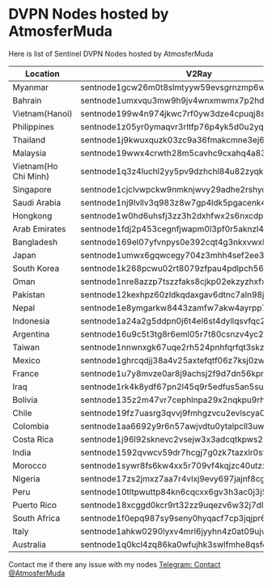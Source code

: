 # DVPN Nodes hosted by AtmosferMuda

Here is list of Sentinel DVPN Nodes hosted by AtmosferMuda

| Location             | V2Ray                                           |
| -------------------- | ----------------------------------------------- |
| Myanmar              | sentnode1gcw26m0t8slmtyyw59evsgrnzmp6wf2mcqlkec |
| Bahrain              | sentnode1umxvqu3mw9h9jv4wnxmwmx7p2hdtzm9gspp6pz |
| Vietnam(Hanoi)       | sentnode199w4n974jkwc7rf0yw3dze4cpuqj8ssxadxxy7 |
| Philippines          | sentnode1z05yr0ymaqvr3rltfp76p4yk5d0u2yq83a9ret |
| Thailand             | sentnode1j9kwuxquzk03zc9a36fmakcmne3ej6ldqene2p |
| Malaysia             | sentnode19wwx4crwth28m5cavhc9cxahq4a83ytqglzep0 |
| Vietnam(Ho Chi Minh) | sentnode1q3z4luchl2yy5pv9dzhchl84u82zyqkahmkztk |
| Singapore            | sentnode1cjclvwpckw9nmknjwvy29adhe2rshychxlg80q |
| Saudi Arabia         | sentnode1nj9lvllv3q983z8w7gp4ldk5pgacenk463mjll |
| Hongkong             | sentnode1w0hd6uhsfj3zz3h2dxhfwx2s6nxcdpy2x2wx9z |
| Arab Emirates        | sentnode1fdj2p453cegnfjwapm0l3pf0r5aknzl4wzutcl |
| Bangladesh           | sentnode169el07yfvnpys0e392cqt4g3nkxvwxks3dnueh |
| Japan                | sentnode1umwx6gqwcegy704z3mhh4sef2ee3nxns6g4n77 |
| South Korea          | sentnode1k268pcwu02rt8079zfpau4pdlpch56sg2rpea7 |
| Oman                 | sentnode1nre8azzp7tszzfaks8cjkp02ekzyzhxfxh79zd |
| Pakistan             | sentnode12kexhpz60zldkqdaxgav6dtnc7aln98j7k2xyn |
| Nepal                | sentnode1e8ymgarkw8443zamfw7akw4ayrpp7mj3kwaq0t |
| Indonesia            | sentnode1a24a2g5ddpn0j6t4el6st4dyllqsvfqc25csqj |
| Argentina            | sentnode16u9c5t3tg8r6eml05r7t80csnzv4yc2vy2c3ee |
| Taiwan               | sentnode1nnwnxgk67uqe2rh524pnhfqrfqt3skzvd4ak4v |
| Mexico               | sentnode1ghrcqdjj38a4v25axtefqtf06z7ksj0zw9ryek |
| France               | sentnode1u7y8mvze0ar8j9achsj2f9d7dn56kpme5xw5h9 |
| Iraq                 | sentnode1rk4k8ydf67pn2l45q9r5edfus5an5suhrnqezj |
| Bolivia              | sentnode135z2m47vr7cephlnpa29x2nqkpu9rh7wuvural |
| Chile                | sentnode19fz7uasrg3qvvj9fmhgzvcu2evlscya0hnsat3 |
| Colombia             | sentnode1aa6692y9r6n57awjvdtu0ytalpcll3uw0he0mf |
| Costa Rica           | sentnode1j96l92sknevc2vsejw3x3adcqtkpws2lcytzfk |
| India                | sentnode1592qvwcv59dr7hcgj7g0zk7tazxlr0sf9lash9 |
| Morocco              | sentnode1sywr8fs6kw4xx5r709vf4kqjzc40utzxygjc8p |
| Nigeria              | sentnode17zs2jmxz7aa7r4vlxj9evy697jajnf8cgycrwm |
| Peru                 | sentnode10tltpwuttp84kn6cqcxx6gv3h3ac0j3j5r3s47 |
| Puerto Rico          | sentnode18xcggd0kcr9rt32zz9uqezv6w32j7dlhq9veyu |
| South Africa         | sentnode1f0epq987sy9seny0hyqacf7cp3jqjpr68uhheq |
| Italy                | sentnode1ahkw0290lyxv4mrl6jyyhn4z0at09ujvay873r |
| Australia            | sentnode1q0kcl4zq86ka0wfujhk3swlfmhe8qsfdtq55jn |

Contact me if there any issue with my nodes
[Telegram: Contact @AtmosferMuda](https://t.me/AtmosferMuda)
